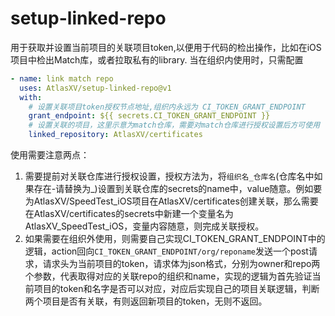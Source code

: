 # setup-linked-repo
用于获取并设置当前项目的关联项目token,以便用于代码的检出操作，比如在iOS项目中检出Match库，或者拉取私有的library.
当在组织内使用时，只需配置
```yml
- name: link match repo
  uses: AtlasXV/setup-linked-repo@v1
  with:
    # 设置关联项目token授权节点地址,组织内永远为 CI_TOKEN_GRANT_ENDPOINT
    grant_endpoint: ${{ secrets.CI_TOKEN_GRANT_ENDPOINT }}
    # 设置关联的项目，这里示意为match仓库，需要对match仓库进行授权设置后方可使用
    linked_repository: AtlasXV/certificates                  
```
使用需要注意两点：
1. 需要提前对关联仓库进行授权设置，授权方法为，将`组织名_仓库名`(仓库名中如果存在-请替换为_)设置到关联仓库的secrets的name中，value随意。例如要为AtlasXV/SpeedTest_iOS项目在AtlasXV/certificates创建关联，那么需要在AtlasXV/certificates的secrets中新建一个变量名为AtlasXV_SpeedTest_iOS，变量内容随意，则完成关联授权。
2. 如果需要在组织外使用，则需要自己实现CI_TOKEN_GRANT_ENDPOINT中的逻辑，action回向`CI_TOKEN_GRANT_ENDPOINT/org/reponame`发送一个post请求，请求头为当前项目的token，请求体为json格式，分别为owner和repo两个参数，代表取得对应的关联repo的组织和name，实现的逻辑为首先验证当前项目的token和名字是否可以对应，对应后实现自己的项目关联逻辑，判断两个项目是否有关联，有则返回新项目的token，无则不返回。


